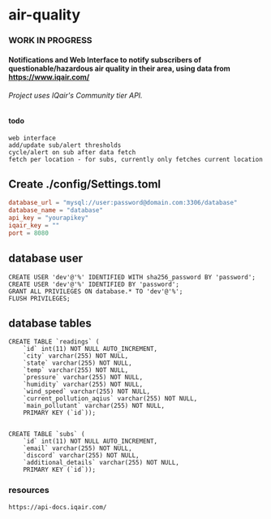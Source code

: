 # air-quality
### WORK IN PROGRESS
#### Notifications and Web Interface to notify subscribers of questionable/hazardous air quality in their area, using data from https://www.iqair.com/
###### Project uses IQair's Community tier API.

#### todo
    web interface
    add/update sub/alert thresholds
    cycle/alert on sub after data fetch
    fetch per location - for subs, currently only fetches current location


## Create ./config/Settings.toml
```toml
database_url = "mysql://user:password@domain.com:3306/database"
database_name = "database"
api_key = "yourapikey"
iqair_key = ""
port = 8080
```


## database user
    CREATE USER 'dev'@'%' IDENTIFIED WITH sha256_password BY 'password';
    CREATE USER 'dev'@'%' IDENTIFIED BY 'password';
    GRANT ALL PRIVILEGES ON database.* TO 'dev'@'%';
    FLUSH PRIVILEGES;




## database tables
```mysql
CREATE TABLE `readings` (
    `id` int(11) NOT NULL AUTO_INCREMENT,
    `city` varchar(255) NOT NULL,
    `state` varchar(255) NOT NULL,
    `temp` varchar(255) NOT NULL,
    `pressure` varchar(255) NOT NULL,
    `humidity` varchar(255) NOT NULL,
    `wind_speed` varchar(255) NOT NULL,
    `current_pollution_aqius` varchar(255) NOT NULL,
    `main_pollutant` varchar(255) NOT NULL,
    PRIMARY KEY (`id`));


CREATE TABLE `subs` (
    `id` int(11) NOT NULL AUTO_INCREMENT,
    `email` varchar(255) NOT NULL,
    `discord` varchar(255) NOT NULL,
    `additional_details` varchar(255) NOT NULL,
    PRIMARY KEY (`id`));
```

### resources
    https://api-docs.iqair.com/
